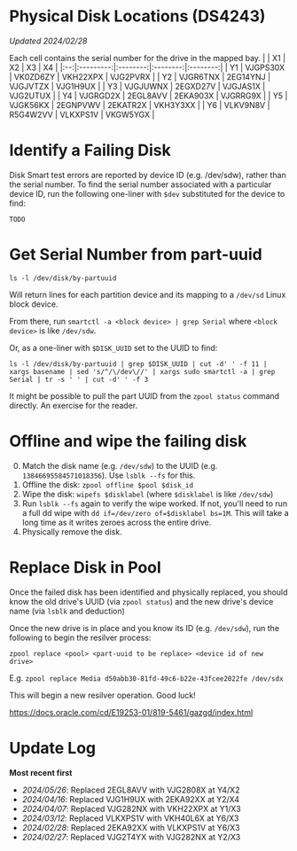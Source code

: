 # Physical Disk Locations (DS4243)
*Updated 2024/02/28*

Each cell contains the serial number for the drive in the mapped bay.
|    | X1        | X2       | X3       | X4       |
|:--:|:---------:|:--------:|:--------:|:--------:|
| Y1 | VJGPS30X  | VK0ZD6ZY | VKH22XPX | VJG2PVRX |
| Y2 | VJGR6TNX  | 2EG14YNJ | VJGJVTZX | VJG1H9UX |
| Y3 | VJGJUWNX  | 2EGXD27V | VJGJAS1X | VJG2UTUX |
| Y4 | VJGRGD2X  | 2EGL8AVV | 2EKA903X | VJGRRG9X |
| Y5 | VJGK56KX  | 2EGNPVWV | 2EKATR2X | VKH3Y3XX |
| Y6 | VLKV9N8V  | R5G4W2VV | VLKXPS1V | VKGW5YGX |

# Identify a Failing Disk
Disk Smart test errors are reported by device ID (e.g. /dev/sdw), rather than the serial number. To find the serial number associated with a particular device ID, run the following one-liner with `$dev` substituted for the device to find:

`TODO`

# Get Serial Number from part-uuid

`ls -l /dev/disk/by-partuuid` 

Will return lines for each partition device and its mapping to a `/dev/sd` Linux block device.

From there, run `smartctl -a <block device> | grep Serial` where `<block device>` is like `/dev/sdw`. 

Or, as a one-liner with `$DISK_UUID` set to the UUID to find:

`ls -l /dev/disk/by-partuuid | grep $DISK_UUID | cut -d' ' -f 11 | xargs basename | sed 's/^/\/dev\//' | xargs sudo smartctl -a | grep Serial | tr -s ' ' | cut -d' ' -f 3`

It might be possible to pull the part UUID from the `zpool status` command directly. An exercise for the reader.

# Offline and wipe the failing disk

0. Match the disk name (e.g. `/dev/sdw`) to the UUID (e.g. `13846695584571018356`). Use `lsblk --fs` for this.
1. Offline the disk: `zpool offline $pool $disk_id`
2. Wipe the disk: `wipefs $disklabel` (where `$disklabel` is like `/dev/sdw`)
3. Run `lsblk --fs` again to verify the wipe worked. If not, you'll need to run a full dd wipe with `dd if=/dev/zero of=$disklabel bs=1M`. This will take a long time as it writes zeroes across the entire drive. 
4. Physically remove the disk.

# Replace Disk in Pool
Once the failed disk has been identified and physically replaced, you should know the old drive's UUID (via `zpool status`) and the new drive's device name (via `lsblk` and deduction)

Once the new drive is in place and you know its ID (e.g. `/dev/sdw`), run the following to begin the resilver process:

`zpool replace <pool> <part-uuid to be replace> <device id of new drive>`

E.g. `zpool replace Media d50abb30-81fd-49c6-b22e-43fcee2022fe /dev/sdx`

This will begin a new resilver operation. Good luck!

https://docs.oracle.com/cd/E19253-01/819-5461/gazgd/index.html

# Update Log
**Most recent first**
- *2024/05/26*: Replaced 2EGL8AVV with VJG2808X at Y4/X2
- *2024/04/16*: Replaced VJG1H9UX with 2EKA92XX at Y2/X4
- *2024/04/07*: Replaced VJG282NX with VKH22XPX at Y1/X3
- *2024/03/12*: Replaced VLKXPS1V with VKH40L6X at Y6/X3
- *2024/02/28*: Replaced 2EKA92XX with VLKXPS1V at Y6/X3
- *2024/02/27*: Replaced VJG2T4YX with VJG282NX at Y2/X3